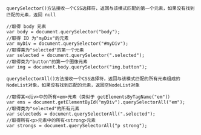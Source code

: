#
    querySelector()方法接收一个CSS选择符，返回与该模式匹配的第一个元素，如果没有找到匹配的元素，返回 null

```
//取得 body 元素
var body = document.querySelector("body"); 
//取得 ID 为"myDiv"的元素
var myDiv = document.querySelector("#myDiv"); 
//取得类为"selected"的第一个元素
var selected = document.querySelector(".selected"); 
//取得类为"button"的第一个图像元素
var img = document.body.querySelector("img.button");
```

    querySelectorAll()方法接收一个CSS选择符，返回与该模式匹配的所有元素组成的NodeList对象，如果没有找到匹配的元素，返回空NodeList对象

```
//取得某<div>中的所有<em>元素（类似于 getElementsByTagName("em")）
var ems = document.getElementById("myDiv").querySelectorAll("em"); 
//取得类为"selected"的所有元素
var selecteds = document.querySelectorAll(".selected"); 
//取得所有<p>元素中的所有<strong>元素
var strongs = document.querySelectorAll("p strong");
```